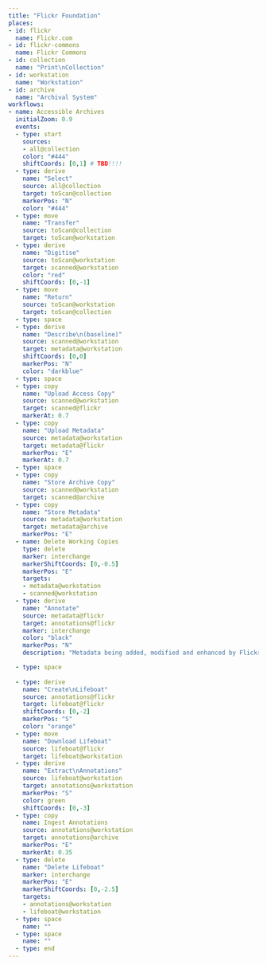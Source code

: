 ```yaml
---
title: "Flickr Foundation"
places:
- id: flickr
  name: Flickr.com
- id: flickr-commons
  name: Flickr Commons
- id: collection
  name: "Print\nCollection"
- id: workstation
  name: "Workstation"
- id: archive
  name: "Archival System"
workflows:
- name: Accessible Archives
  initialZoom: 0.9
  events:
  - type: start
    sources: 
    - all@collection
    color: "#444"
    shiftCoords: [0,1] # TBD!!!!
  - type: derive
    name: "Select"
    source: all@collection
    target: toScan@collection
    markerPos: "N"
    color: "#444"
  - type: move
    name: "Transfer"
    source: toScan@collection
    target: toScan@workstation
  - type: derive
    name: "Digitise"
    source: toScan@workstation
    target: scanned@workstation
    color: "red"
    shiftCoords: [0,-1]
  - type: move
    name: "Return"
    source: toScan@workstation
    target: toScan@collection
  - type: space
  - type: derive
    name: "Describe\n(baseline)"
    source: scanned@workstation
    target: metadata@workstation
    shiftCoords: [0,0]
    markerPos: "N"
    color: "darkblue"
  - type: space
  - type: copy
    name: "Upload Access Copy"
    source: scanned@workstation
    target: scanned@flickr
    markerAt: 0.7
  - type: copy
    name: "Upload Metadata"
    source: metadata@workstation
    target: metadata@flickr
    markerPos: "E"
    markerAt: 0.7
  - type: space
  - type: copy
    name: "Store Archive Copy"
    source: scanned@workstation
    target: scanned@archive
  - type: copy
    name: "Store Metadata"
    source: metadata@workstation
    target: metadata@archive
    markerPos: "E"
  - name: Delete Working Copies
    type: delete
    marker: interchange
    markerShiftCoords: [0,-0.5]
    markerPos: "E"
    targets:
    - metadata@workstation
    - scanned@workstation
  - type: derive
    name: "Annotate"
    source: metadata@flickr
    target: annotations@flickr
    marker: interchange
    color: "black"
    markerPos: "N"
    description: "Metadata being added, modified and enhanced by Flickr users."

  - type: space
  
  - type: derive
    name: "Create\nLifeboat"
    source: annotations@flickr
    target: lifeboat@flickr
    shiftCoords: [0,-2]
    markerPos: "S"
    color: "orange"
  - type: move
    name: "Download Lifeboat"
    source: lifeboat@flickr
    target: lifeboat@workstation
  - type: derive
    name: "Extract\nAnnotations"
    source: lifeboat@workstation
    target: annotations@workstation
    markerPos: "S"
    color: green
    shiftCoords: [0,-3]
  - type: copy
    name: Ingest Annotations
    source: annotations@workstation
    target: annotations@archive
    markerPos: "E"
    markerAt: 0.35
  - type: delete
    name: "Delete Lifeboat"
    marker: interchange
    markerPos: "E"
    markerShiftCoords: [0,-2.5]
    targets:
    - annotations@workstation
    - lifeboat@workstation
  - type: space
    name: ""
  - type: space
    name: ""
  - type: end
---
```

